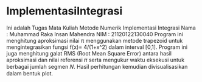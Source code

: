 # ImplementasiIntegrasi
Ini adalah Tugas Mata Kuliah Metode Numerik Implementasi Integrasi
Nama : Muhammad Raka Insan Mahendra
NIM  : 21120122130040
Program ini menghitung aproksimasi nilai π menggunakan metode trapezoid untuk mengintegrasikan fungsi 
f(x)= 4/(1+x^2) dalam interval [0,1]. 
Program ini juga menghitung galat RMS (Root Mean Square Error) antara hasil aproksimasi dan nilai referensi 𝜋
serta mengukur waktu eksekusi untuk berbagai jumlah segmen 𝑁. 
Hasil perhitungan kemudian divisualisasikan dalam bentuk plot.
